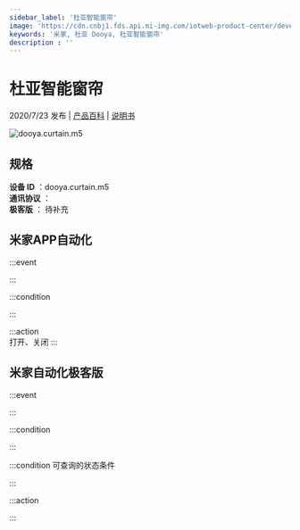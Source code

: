 ```yaml
---
sidebar_label: '杜亚智能窗帘'
image: 'https://cdn.cnbj1.fds.api.mi-img.com/iotweb-product-center/developer_1592557191284k8b6wloD.png?GalaxyAccessKeyId=AKVGLQWBOVIRQ3XLEW&Expires=9223372036854775807&Signature=5igpK8CCAt+kx/Qyrf8iUH86zFY='
keywords: '米家, 杜亚 Dooya, 杜亚智能窗帘'
description : ''
---
```

# 杜亚智能窗帘

2020/7/23 发布 | [产品百科](https://home.mi.com/webapp/content/baike/product/index.html?model=dooya.curtain.m5/) | [说明书](https://home.mi.com/views/introduction.html?model=dooya.curtain.m5&region=cn)

![dooya.curtain.m5](https://cdn.cnbj1.fds.api.mi-img.com/iotweb-product-center/developer_1592557191284k8b6wloD.png?GalaxyAccessKeyId=AKVGLQWBOVIRQ3XLEW&Expires=9223372036854775807&Signature=5igpK8CCAt+kx/Qyrf8iUH86zFY=)

## 规格  
> 
**设备 ID** ：dooya.curtain.m5  
**通讯协议** ：  
**极客版**  ： 待补充 


## 米家APP自动化  

:::event  

:::

:::condition  

:::

:::action   
打开、关闭
:::

## 米家自动化极客版  

:::event  

:::

:::condition  

:::

:::condition 可查询的状态条件  

:::

:::action  

:::

        
